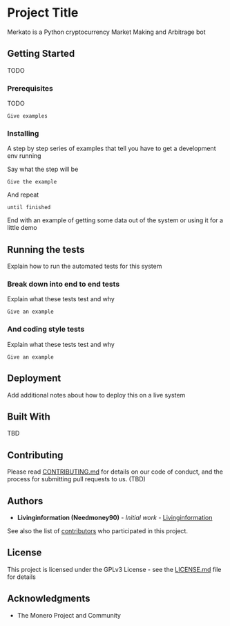 # Project Title

Merkato is a Python cryptocurrency Market Making and Arbitrage bot

## Getting Started

TODO

### Prerequisites

TODO

```
Give examples
```

### Installing

A step by step series of examples that tell you have to get a development env running

Say what the step will be

```
Give the example
```

And repeat

```
until finished
```

End with an example of getting some data out of the system or using it for a little demo

## Running the tests

Explain how to run the automated tests for this system

### Break down into end to end tests

Explain what these tests test and why

```
Give an example
```

### And coding style tests

Explain what these tests test and why

```
Give an example
```

## Deployment

Add additional notes about how to deploy this on a live system

## Built With

TBD

## Contributing

Please read [CONTRIBUTING.md](https://gist.github.com/PurpleBooth/b24679402957c63ec426) for details on our code of conduct, and the process for submitting pull requests to us. (TBD)


## Authors

* **Livinginformation (Needmoney90)** - *Initial work* - [Livinginformation](https://github.com/Livinginformation)

See also the list of [contributors](https://github.com/livinginformation/contributors) who participated in this project.

## License

This project is licensed under the GPLv3 License - see the [LICENSE.md](LICENSE.md) file for details

## Acknowledgments

* The Monero Project and Community
